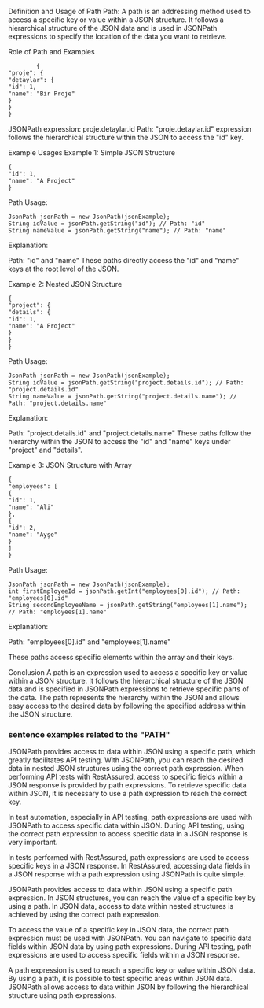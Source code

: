 Definition and Usage of Path
Path: A path is an addressing method used to access a specific key or value within a JSON structure. 
It follows a hierarchical structure of the JSON data 
and is used in JSONPath expressions to specify the location of the data you want to retrieve.

Role of Path and Examples

            {
    "proje": {
    "detaylar": {
    "id": 1,
    "name": "Bir Proje"
    }
    }
    }


JSONPath expression: proje.detaylar.id
Path: "proje.detaylar.id" expression follows the hierarchical structure within the JSON to access the "id" key.

Example Usages
Example 1: Simple JSON Structure

    {
    "id": 1,
    "name": "A Project"
    }
Path Usage:

    JsonPath jsonPath = new JsonPath(jsonExample);
    String idValue = jsonPath.getString("id"); // Path: "id"
    String nameValue = jsonPath.getString("name"); // Path: "name"
Explanation:

Path: "id" and "name"
These paths directly access the "id" and "name" keys at the root level of the JSON.

Example 2: Nested JSON Structure

    {
    "project": {
    "details": {
    "id": 1,
    "name": "A Project"
    }
    }
    }
Path Usage:

    JsonPath jsonPath = new JsonPath(jsonExample);
    String idValue = jsonPath.getString("project.details.id"); // Path: "project.details.id"
    String nameValue = jsonPath.getString("project.details.name"); // Path: "project.details.name"
Explanation:

Path: "project.details.id" and "project.details.name"
These paths follow the hierarchy within the JSON to access the "id" and "name" keys under "project" and "details".

Example 3: JSON Structure with Array

    {
    "employees": [
    {
    "id": 1,
    "name": "Ali"
    },
    {
    "id": 2,
    "name": "Ayşe"
    }
    ]
    }
Path Usage:

    JsonPath jsonPath = new JsonPath(jsonExample);
    int firstEmployeeId = jsonPath.getInt("employees[0].id"); // Path: "employees[0].id"
    String secondEmployeeName = jsonPath.getString("employees[1].name"); // Path: "employees[1].name"
Explanation:

Path: "employees[0].id" and "employees[1].name"

These paths access specific elements within the array and their keys.

Conclusion
A path is an expression used to access a specific key or value within a JSON structure. 
It follows the hierarchical structure of the JSON data and is specified in JSONPath expressions 
to retrieve specific parts of the data. 
The path represents the hierarchy within the JSON and allows easy access 
to the desired data by following the specified address within the JSON structure.

### sentence examples related to the "PATH"

JSONPath provides access to data within JSON using a specific path, which greatly facilitates API testing.
With JSONPath, you can reach the desired data in nested JSON structures using the correct path expression.
When performing API tests with RestAssured, access to specific fields within a JSON response is provided by path expressions.
To retrieve specific data within JSON, it is necessary to use a path expression to reach the correct key.

In test automation, especially in API testing, path expressions are used with JSONPath to access specific data within JSON.
During API testing, using the correct path expression to access specific data in a JSON response is very important.

In tests performed with RestAssured, path expressions are used to access specific keys in a JSON response.
In RestAssured, accessing data fields in a JSON response with a path expression using JSONPath is quite simple.

JSONPath provides access to data within JSON using a specific path expression.
In JSON structures, you can reach the value of a specific key by using a path.
In JSON data, access to data within nested structures is achieved by using the correct path expression.

To access the value of a specific key in JSON data, the correct path expression must be used with JSONPath.
You can navigate to specific data fields within JSON data by using path expressions.
During API testing, path expressions are used to access specific fields within a JSON response.

A path expression is used to reach a specific key or value within JSON data.
By using a path, it is possible to test specific areas within JSON data.
JSONPath allows access to data within JSON by following the hierarchical structure using path expressions.

